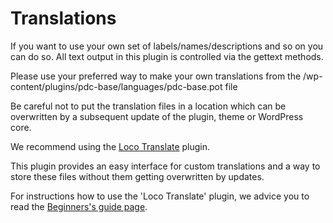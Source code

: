 # Translations

If you want to use your own set of labels/names/descriptions and so on you can do so.
All text output in this plugin is controlled via the gettext methods.

Please use your preferred way to make your own translations from the /wp-content/plugins/pdc-base/languages/pdc-base.pot file

Be careful not to put the translation files in a location which can be overwritten by a subsequent update of the plugin, theme or WordPress core.

We recommend using the [Loco Translate](https://wordpress.org/plugins/loco-translate/) plugin.

This plugin provides an easy interface for custom translations and a way to store these files without them getting overwritten by updates.

For instructions how to use the 'Loco Translate' plugin, we advice you to read the [Beginners's guide page](https://localise.biz/wordpress/plugin/beginners).
